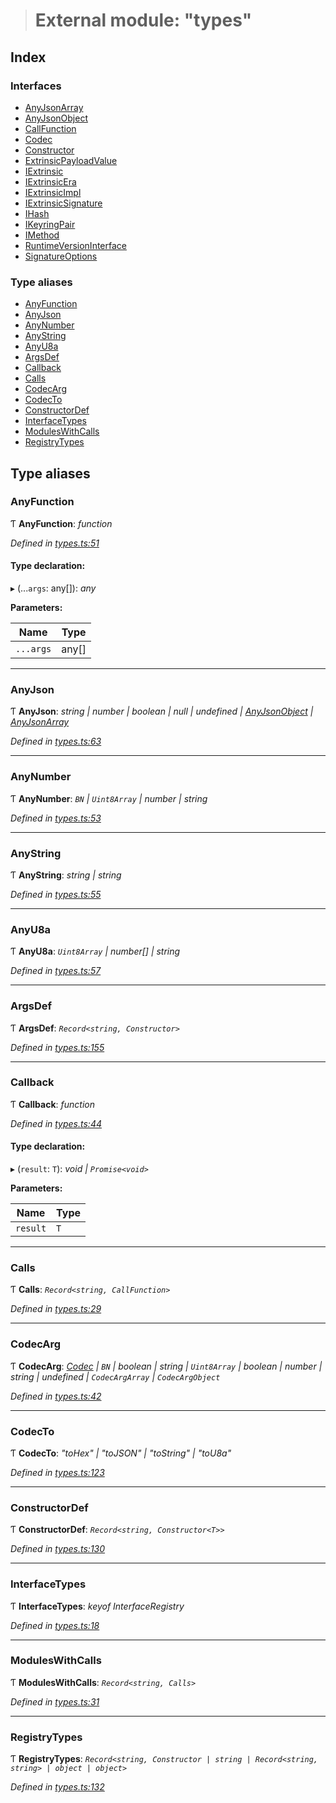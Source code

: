 > # External module: "types"

## Index

### Interfaces

* [AnyJsonArray](../interfaces/_types_.anyjsonarray.md)
* [AnyJsonObject](../interfaces/_types_.anyjsonobject.md)
* [CallFunction](../interfaces/_types_.callfunction.md)
* [Codec](../interfaces/_types_.codec.md)
* [Constructor](../interfaces/_types_.constructor.md)
* [ExtrinsicPayloadValue](../interfaces/_types_.extrinsicpayloadvalue.md)
* [IExtrinsic](../interfaces/_types_.iextrinsic.md)
* [IExtrinsicEra](../interfaces/_types_.iextrinsicera.md)
* [IExtrinsicImpl](../interfaces/_types_.iextrinsicimpl.md)
* [IExtrinsicSignature](../interfaces/_types_.iextrinsicsignature.md)
* [IHash](../interfaces/_types_.ihash.md)
* [IKeyringPair](../interfaces/_types_.ikeyringpair.md)
* [IMethod](../interfaces/_types_.imethod.md)
* [RuntimeVersionInterface](../interfaces/_types_.runtimeversioninterface.md)
* [SignatureOptions](../interfaces/_types_.signatureoptions.md)

### Type aliases

* [AnyFunction](_types_.md#anyfunction)
* [AnyJson](_types_.md#anyjson)
* [AnyNumber](_types_.md#anynumber)
* [AnyString](_types_.md#anystring)
* [AnyU8a](_types_.md#anyu8a)
* [ArgsDef](_types_.md#argsdef)
* [Callback](_types_.md#callback)
* [Calls](_types_.md#calls)
* [CodecArg](_types_.md#codecarg)
* [CodecTo](_types_.md#codecto)
* [ConstructorDef](_types_.md#constructordef)
* [InterfaceTypes](_types_.md#interfacetypes)
* [ModulesWithCalls](_types_.md#moduleswithcalls)
* [RegistryTypes](_types_.md#registrytypes)

## Type aliases

###  AnyFunction

Ƭ **AnyFunction**: *function*

*Defined in [types.ts:51](https://github.com/polkadot-js/api/blob/908e9a8/packages/types/src/types.ts#L51)*

#### Type declaration:

▸ (...`args`: any[]): *any*

**Parameters:**

Name | Type |
------ | ------ |
`...args` | any[] |

___

###  AnyJson

Ƭ **AnyJson**: *string | number | boolean | null | undefined | [AnyJsonObject](../interfaces/_types_.anyjsonobject.md) | [AnyJsonArray](../interfaces/_types_.anyjsonarray.md)*

*Defined in [types.ts:63](https://github.com/polkadot-js/api/blob/908e9a8/packages/types/src/types.ts#L63)*

___

###  AnyNumber

Ƭ **AnyNumber**: *`BN` | `Uint8Array` | number | string*

*Defined in [types.ts:53](https://github.com/polkadot-js/api/blob/908e9a8/packages/types/src/types.ts#L53)*

___

###  AnyString

Ƭ **AnyString**: *string | string*

*Defined in [types.ts:55](https://github.com/polkadot-js/api/blob/908e9a8/packages/types/src/types.ts#L55)*

___

###  AnyU8a

Ƭ **AnyU8a**: *`Uint8Array` | number[] | string*

*Defined in [types.ts:57](https://github.com/polkadot-js/api/blob/908e9a8/packages/types/src/types.ts#L57)*

___

###  ArgsDef

Ƭ **ArgsDef**: *`Record<string, Constructor>`*

*Defined in [types.ts:155](https://github.com/polkadot-js/api/blob/908e9a8/packages/types/src/types.ts#L155)*

___

###  Callback

Ƭ **Callback**: *function*

*Defined in [types.ts:44](https://github.com/polkadot-js/api/blob/908e9a8/packages/types/src/types.ts#L44)*

#### Type declaration:

▸ (`result`: `T`): *void | `Promise<void>`*

**Parameters:**

Name | Type |
------ | ------ |
`result` | `T` |

___

###  Calls

Ƭ **Calls**: *`Record<string, CallFunction>`*

*Defined in [types.ts:29](https://github.com/polkadot-js/api/blob/908e9a8/packages/types/src/types.ts#L29)*

___

###  CodecArg

Ƭ **CodecArg**: *[Codec](../interfaces/_types_.codec.md) | `BN` | boolean | string | `Uint8Array` | boolean | number | string | undefined | `CodecArgArray` | `CodecArgObject`*

*Defined in [types.ts:42](https://github.com/polkadot-js/api/blob/908e9a8/packages/types/src/types.ts#L42)*

___

###  CodecTo

Ƭ **CodecTo**: *"toHex" | "toJSON" | "toString" | "toU8a"*

*Defined in [types.ts:123](https://github.com/polkadot-js/api/blob/908e9a8/packages/types/src/types.ts#L123)*

___

###  ConstructorDef

Ƭ **ConstructorDef**: *`Record<string, Constructor<T>>`*

*Defined in [types.ts:130](https://github.com/polkadot-js/api/blob/908e9a8/packages/types/src/types.ts#L130)*

___

###  InterfaceTypes

Ƭ **InterfaceTypes**: *keyof InterfaceRegistry*

*Defined in [types.ts:18](https://github.com/polkadot-js/api/blob/908e9a8/packages/types/src/types.ts#L18)*

___

###  ModulesWithCalls

Ƭ **ModulesWithCalls**: *`Record<string, Calls>`*

*Defined in [types.ts:31](https://github.com/polkadot-js/api/blob/908e9a8/packages/types/src/types.ts#L31)*

___

###  RegistryTypes

Ƭ **RegistryTypes**: *`Record<string, Constructor | string | Record<string, string> | object | object>`*

*Defined in [types.ts:132](https://github.com/polkadot-js/api/blob/908e9a8/packages/types/src/types.ts#L132)*